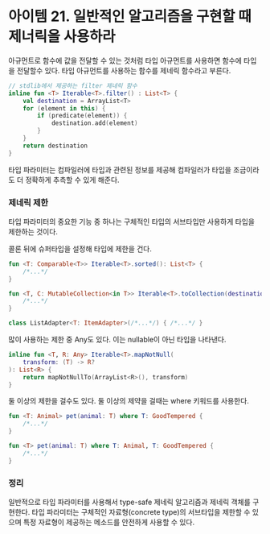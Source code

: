 아이템 21. 일반적인 알고리즘을 구현할 때 제너릭을 사용하라
=========================
아규먼트로 함수에 값을 전달할 수 있는 것처럼 타입 아규먼트를 사용하면 함수에 타입을 전달할수 있다. 타입 아규먼트를 사용하는 함수를 제네릭 함수라고 부른다.

```kotlin
// stdlib에서 제공하는 filter 제네릭 함수 
inline fun <T> Iterable<T>.filter() : List<T> {
    val destination = ArrayList<T>
    for (element in this) {
        if (predicate(element)) {
            destination.add(element)
        }
    }
    return destination
}
```

타입 파라미터는 컴파일러에 타입과 관련된 정보를 제공해 컴파일러가 타입을 조금이라도 더 정확하게 추측할 수 있게 해준다.

### 제네릭 제한
타입 파라미터의 중요한 기능 중 하나는 구체적인 타입의 서브타입만 사용하게 타입을 제한하는 것이다.

콜론 뒤에 슈퍼타입을 설정해 타입에 제한을 건다.
```kotlin
fun <T: Comparable<T>> Iterable<T>.sorted(): List<T> {
    /*...*/
}

fun <T, C: MutableCollection<in T>> Iterable<T>.toCollection(destination: C): C {
    /*...*/
}

class ListAdapter<T: ItemAdapter>(/*...*/) { /*...*/ }
```

많이 사용하는 제한 중 Any도 있다. 이는 nullable이 아닌 타입을 나타낸다.

```kotlin
inline fun <T, R: Any> Iterable<T>.mapNotNull(
    transform: (T) -> R?
): List<R> {
    return mapNotNullTo(ArrayList<R>(), transform)
}
```

둘 이상의 제한을 걸수도 있다. 둘 이상의 제약을 걸때는 where 키워드를 사용한다.
```kotlin
fun <T: Animal> pet(animal: T) where T: GoodTempered {
    /*...*/
}

fun <T> pet(animal: T) where T: Animal, T: GoodTempered {
    /*...*/
}
```

### 정리
일반적으로 타입 파라미터를 사용해서 type-safe 제네릭 알고리즘과 제네릭 객체를 구현한다.
타입 파라미터는 구체적인 자료형(concrete type)의 서브타입을 제한할 수 있으며 특정 자료형이 제공하는 메소드를 안전하게 사용할 수 있다.